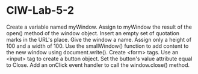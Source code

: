 # CIW-Lab-5-2
Create a variable named myWindow. Assign to myWindow  the result of the open() method of the window object.  Insert an empty set of quotation marks in the URL's  place. Give the window a name. Assign only a height  of 100 and a width of 100. Use the smallWindow() function to add content to the  new window using document.write(). Create &lt;form> tags.  Use an &lt;input> tag to create a button object. Set the  button's value attribute equal to Close. Add an onClick  event handler to call the window.close() method.

